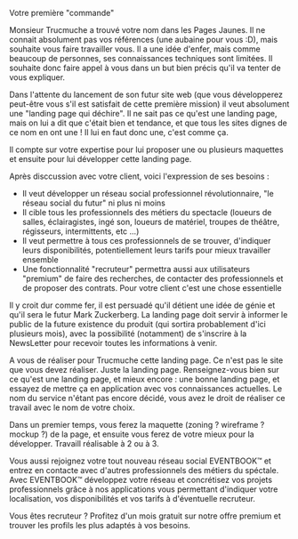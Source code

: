 Votre première "commande"

Monsieur Trucmuche a trouvé votre nom dans les Pages Jaunes. Il ne connait absolument pas vos références (une aubaine pour vous :D), mais souhaite vous faire travailler vous. Il a une idée d'enfer, mais comme beaucoup de personnes, ses connaissances techniques sont limitées.
Il souhaite donc faire appel à vous dans un but bien précis qu'il va tenter de vous expliquer.

Dans l'attente du lancement de son futur site web (que vous développerez peut-être vous s'il est satisfait de cette première mission) il veut absolument une "landing page qui déchire".
Il ne sait pas ce qu'est une landing page, mais on lui a dit que c'était bien et tendance, et que tous les sites dignes de ce nom en ont une ! Il lui en faut donc une, c'est comme ça.

Il compte sur votre expertise pour lui proposer une ou plusieurs maquettes et ensuite pour lui développer cette landing page.

Après disccussion avec votre client, voici l'expression de ses besoins :
- Il veut développer un réseau social professionnel révolutionnaire, "le réseau social du futur" ni plus ni moins
- Il cible tous les professionnels des métiers du spectacle (loueurs de salles, éclairagistes, ingé son, loueurs de matériel, troupes de théâtre, régisseurs, intermittents, etc ...)
- Il veut permettre à tous ces professionnels de se trouver, d'indiquer leurs disponibilités, potentiellement leurs tarifs pour mieux travailler ensemble
- Une fonctionnalité "recruteur" permettra aussi aux utilisateurs "premium" de faire des recherches, de contacter des professionnels et de proposer des contrats. Pour votre client c'est une chose essentielle

Il y croit dur comme fer, il est persuadé qu'il détient une idée de génie et qu'il sera le futur Mark Zuckerberg. La landing page doit servir à informer le public de la future existence du produit (qui sortira probablement d'ici plusieurs mois), avec la possibilité (notamment) de s'inscrire à la NewsLetter pour recevoir toutes les informations à venir.

A vous de réaliser pour Trucmuche cette landing page. Ce n'est pas le site que vous devez réaliser. Juste la landing page. Renseignez-vous bien sur ce qu'est une landing page, et mieux encore : une bonne landing page, et essayez de mettre ça en application avec vos connaissances actuelles. Le nom du service n'étant pas encore décidé, vous avez le droit de réaliser ce travail avec le nom de votre choix.

Dans un premier temps, vous ferez la maquette (zoning ? wireframe ? mockup ?) de la page, et ensuite vous ferez de votre mieux pour la développer. Travaill réalisable à 2 ou à 3.

Vous aussi rejoignez votre tout nouveau réseau social EVENTBOOK™ et entrez en contacte avec d'autres professionnels des métiers du spéctale. Avec EVENTBOOK™ développez votre réseau et concrétisez vos projets professionnels grâce à nos applications vous permettant d'indiquer votre localisation, vos disponibilités et vos tarifs à d'éventuelle recruteur.

Vous êtes recruteur ? Profitez d'un mois gratuit sur notre offre premium et trouver les profils les plus adaptés à vos besoins.
